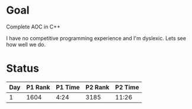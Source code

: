 # Goal 
Complete AOC in C++  

I have no competitive programming experience and I'm dyslexic. Lets see how well we do.

# Status
Day|P1 Rank|P1 Time|P2 Rank|P2 Time
---|-------|-------|-------|-------
1  |1604   |4:24   |3185   |11:26